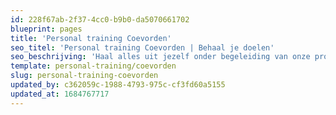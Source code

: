 ```yaml
---
id: 228f67ab-2f37-4cc0-b9b0-da5070661702
blueprint: pages
title: 'Personal training Coevorden'
seo_titel: 'Personal training Coevorden | Behaal je doelen'
seo_beschrijving: 'Haal alles uit jezelf onder begeleiding van onze professionele personal trainer! ✓Meld je nu aan!'
template: personal-training/coevorden
slug: personal-training-coevorden
updated_by: c362059c-1988-4793-975c-cf3fd60a5155
updated_at: 1684767717
---
```

